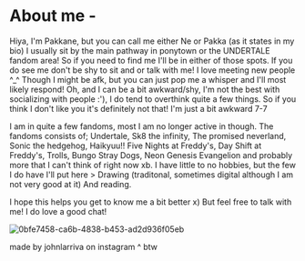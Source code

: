 # About me - 
Hiya, I'm Pakkane, but you can call me either Ne or Pakka (as it states in my bio)
I usually sit by the main pathway in ponytown or the UNDERTALE fandom area! So if you need to find me I'll be in either of those spots. If you do see me don't be shy to sit and or talk with me! I love meeting new people ^_^ Though I might be afk, but you can just pop me a whisper and I'll most likely respond! Oh, and I can be a bit awkward/shy, I'm not the best with socializing with people :'), I do tend to overthink quite a few things. So if you think I don't like you it's definitely not that! I'm just a bit awkward 7-7

I am in quite a few fandoms, most I am no longer active in though. The fandoms consists of; Undertale, Sk8 the infinity, The promised neverland, Sonic the hedgehog, Haikyuu!! Five Nights at Freddy's, Day Shift at Freddy's, Trolls, Bungo Stray Dogs, Neon Genesis Evangelion and probably more that I can't think of right now xb.
I have little to no hobbies, but the few I do have I'll put here > Drawing (traditonal, sometimes digital although I am not very good at it) And reading.

I hope this helps you get to know me a bit better x) But feel free to talk with me! I do love a good chat!

![0bfe7458-ca6b-4838-b453-ad2d936f05eb](https://github.com/user-attachments/assets/9f4b8edd-e023-4fbf-b100-9702a9056754)

made by johnlarriva on instagram ^ btw
